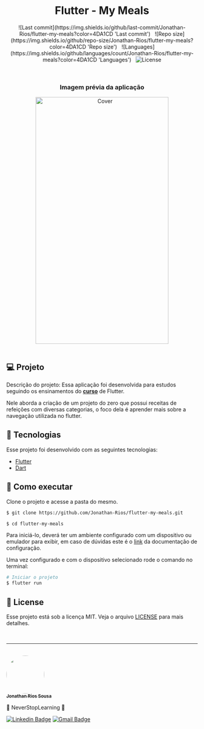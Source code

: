 <h1 align="center">Flutter - My Meals</h1>

<p align="center">

<div align="center">
  ![Last commit](https://img.shields.io/github/last-commit/Jonathan-Rios/flutter-my-meals?color=4DA1CD 'Last commit') &nbsp;
  ![Repo size](https://img.shields.io/github/repo-size/Jonathan-Rios/flutter-my-meals?color=4DA1CD 'Repo size') &nbsp;
  ![Languages](https://img.shields.io/github/languages/count/Jonathan-Rios/flutter-my-meals?color=4DA1CD 'Languages') &nbsp;
    <img 
      alt="License"
      src="https://img.shields.io/static/v1?label=license&message=MIT&color=E51C44&labelColor=0A1033"
    />
  </p>
</div>

<br>

<h3 align="center">Imagem prévia da aplicação</h3>

<div align="center">
  <img src=".github/project-preview.gif?style=flat" alt="Cover" width="350" height="650">
</div>

<br>

## 💻 Projeto
Descrição do projeto:
Essa aplicação foi desenvolvida para estudos seguindo os ensinamentos do **[curso](https://www.udemy.com/course/curso-flutter/)** de Flutter.

Nele aborda a criação de um projeto do zero que possui receitas de refeições com diversas categorias, o foco dela é aprender mais sobre a navegação utilizada no flutter. 

## 🧪 Tecnologias

Esse projeto foi desenvolvido com as seguintes tecnologias:

- [Flutter](https://flutter.dev/)
- [Dart](https://dart.dev/)


## 🚀 Como executar

Clone o projeto e acesse a pasta do mesmo.

```bash
$ git clone https://github.com/Jonathan-Rios/flutter-my-meals.git

$ cd flutter-my-meals
```

Para iniciá-lo, deverá ter um ambiente configurado com um dispositivo ou emulador para exibir, em caso de dúvidas este é o [link](https://docs.flutter.dev/get-started/install) da documentação de configuração.


Uma vez configurado e com o dispositivo selecionado rode o comando no terminal:
```bash
# Iniciar o projeto
$ flutter run
```

## 📝 License

Esse projeto está sob a licença MIT. Veja o arquivo [LICENSE](./LICENSE.md) para mais detalhes.

<br />
 
---
<br />

<a href="https://github.com/Jonathan-Rios">
 <img src="https://github.com/Jonathan-Rios.png" width="100px;" alt="" style="border-radius:50%" />
 <br />
 <sub><b>Jonathan Rios Sousa</b></sub></a>

💠 NeverStopLearning 💠
 

[![Linkedin Badge](https://img.shields.io/badge/-Jonathan-blue?style=flat-square&logo=Linkedin&logoColor=white&link=https://www.linkedin.com/in/jonathan-rios-sousa-19b3431b6/)](https://www.linkedin.com/in/jonathan-rios-sousa-19b3431b6/) 
[![Gmail Badge](https://img.shields.io/badge/-jonathan.riosousa@gmail.com-c14438?style=flat-square&logo=Gmail&logoColor=white&link=mailto:jonathan.riosousa@gmail.com)](mailto:jonathan.riosousa@gmail.com)